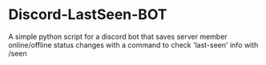 # Discord-LastSeen-BOT
A simple python script for a discord bot that saves server member online/offline status changes with a command to check 'last-seen' info with /seen

